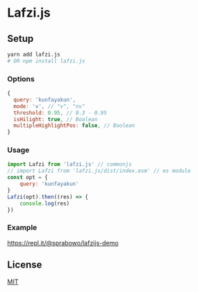 # Lafzi.js

## Setup

```bash
yarn add lafzi.js
# OR npm install lafzi.js
```

### Options
```js
{
  query: 'kunfayakun',
  mode: 'v', // "v", "nv"
  threshold: 0.95, // 0.3 - 0.95
  isHilight: true, // Boolean
  multipleHighlightPos: false, // Boolean
}
```

### Usage
```js
import Lafzi from 'lafzi.js' // commonjs
// import Lafzi from 'lafzi.js/dist/index.esm' // es module
const opt = {
    query: 'kunfayakun'
}
Lafzi(opt).then((res) => {
    console.log(res)
})
```

### Example
https://repl.it/@sprabowo/lafzijs-demo

## License

[MIT](LICENSE)
